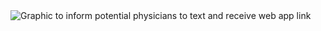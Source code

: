 <img src="https://i.ibb.co/fdHTBxP/txt-graphic.gif" alt="Graphic to inform potential physicians to text and receive web app link" border="0">